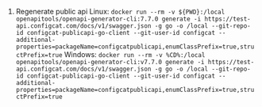 1. Regenerate public api
Linux:
```docker run --rm -v ${PWD}:/local openapitools/openapi-generator-cli:7.7.0 generate -i https://test-api.configcat.com/docs/v1/swagger.json -g go -o /local --git-repo-id configcat-publicapi-go-client --git-user-id configcat --additional-properties=packageName=configcatpublicapi,enumClassPrefix=true,structPrefix=true```
Windows: 
```docker run --rm -v %CD%:/local openapitools/openapi-generator-cli:v7.7.0 generate -i https://test-api.configcat.com/docs/v1/swagger.json -g go -o /local --git-repo-id configcat-publicapi-go-client --git-user-id configcat --additional-properties=packageName=configcatpublicapi,enumClassPrefix=true,structPrefix=true```
